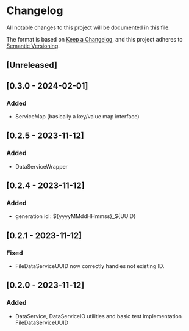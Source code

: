 # Changelog

All notable changes to this project will be documented in this file.

The format is based on [Keep a Changelog](https://keepachangelog.com/en/1.1.0/),
and this project adheres to [Semantic Versioning](https://semver.org/spec/v2.0.0.html).

## [Unreleased]

## [0.3.0 - 2024-02-01]

### Added

- ServiceMap (basically a key/value map interface)

## [0.2.5 - 2023-11-12]

### Added

- DataServiceWrapper

## [0.2.4 - 2023-11-12]

### Added

- generation id : ${yyyyMMddHHmmss}_${UUID}

## [0.2.1 - 2023-11-12]

### Fixed 

- FileDataServiceUUID now correctly handles not existing ID.

## [0.2.0 - 2023-11-12]

### Added 

- DataService, DataServiceIO utilities and basic test implementation FileDataServiceUUID
